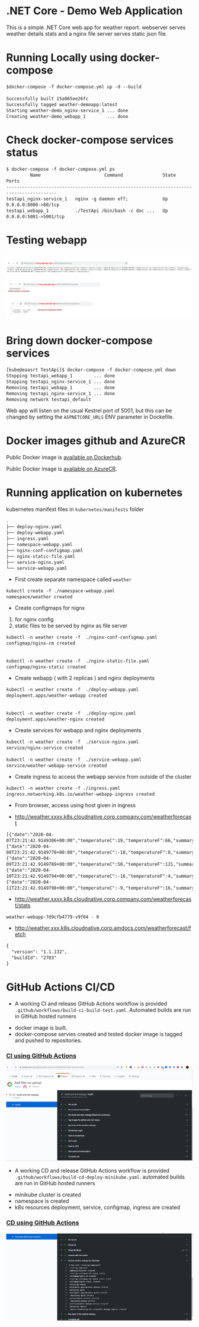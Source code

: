 # .NET Core - Demo Web Application
This is a simple .NET Core web app  for weather report.
webserver serves weather  details stats and a nginx file server serves static json file.


# Running Locally using docker-compose
```
$docker-compose -f docker-compose.yml up -d --build

Successfully built 15a065ee26fc
Successfully tagged weather-demoapp:latest
Starting weather-demo_nginx-service_1 ... done
Creating weather-demo_webapp_1        ... done
```

# Check docker-compose services status 
```
$ docker-compose -f docker-compose.yml ps
         Name                        Command               State           Ports
-----------------------------------------------------------------------------------------
testapi_nginx-service_1   nginx -g daemon off;             Up      0.0.0.0:8000->80/tcp
testapi_webapp_1          ./TestApi /bin/bash -c doc ...   Up      0.0.0.0:5001->5001/tcp
```

#  Testing webapp 

![Test results](images/tests.png)




# Bring down docker-compose  services
```
[kube@eaasrt TestApi]$ docker-compose -f docker-compose.yml down
Stopping testapi_webapp_1        ... done
Stopping testapi_nginx-service_1 ... done
Removing testapi_webapp_1        ... done
Removing testapi_nginx-service_1 ... done
Removing network testapi_default
```
Web app will listen on the usual Kestrel port of 5001, but this can be changed by setting the `ASPNETCORE_URLS` ENV parameter  in Dockefile.


# Docker images  github and AzureCR

Public Docker image is [available on Dockerhub](https://hub.docker.com/repository/docker/nsvijay04b1/weather-demoapp/).  

Public Docker image is [available on AzureCR]( nsvijaykumar.azurecr.io/apps/weather-demoapp:latest). 


# Running  application on  kubernetes

kubernetes manifest files in `kubernetes/manifests`  folder

```
.
├── deploy-nginx.yaml
├── deploy-webapp.yaml
├── ingress.yaml
├── namespace-webapp.yaml
├── nginx-conf-configmap.yaml
├── nginx-static-file.yaml
├── service-nginx.yaml
└── service-webapp.yaml

```

* First create separate namespace called `weather`
```
kubectl create -f ./namespace-webapp.yaml
namespace/weather created
```

* Create configmaps for nignx  
1. for nginx config
2. static files to be served by nginx as file server

```
kubectl -n weather create -f  ./nginx-conf-configmap.yaml
configmap/nginx-cm created


kubectl -n weather create -f  ./nginx-static-file.yaml
configmap/nginx-static created
```

* Create webapp ( with 2 replicas ) and nginx deployments 
```
kubectl -n weather create -f  ./deploy-webapp.yaml
deployment.apps/weather-webapp created


kubectl -n weather create -f  ./deploy-nginx.yaml
deployment.apps/weather-nginx created
```

*  Create services for webapp and nginx deployments
```
kubectl -n weather create -f  ./service-nginx.yaml
service/nginx-service created

kubectl -n weather create -f  ./service-webapp.yaml
service/weather-webapp-service created
```

* Create ingress to access the webapp service from outside of the cluster
```
kubectl -n weather create -f ./ingress.yaml
ingress.networking.k8s.io/weather-webapp-ingress created
```

* From browser, access using host given in ingress

* http://weather.xxxx.k8s.cloudnative.corp.company.com/weatherforecast
```
[{"date":"2020-04-07T23:21:42.9149386+00:00","temperatureC":19,"temperatureF":66,"summary":"Hot"},
{"date":"2020-04-08T23:21:42.9149778+00:00","temperatureC":-18,"temperatureF":0,"summary":"Balmy"},
{"date":"2020-04-09T23:21:42.9149789+00:00","temperatureC":50,"temperatureF":121,"summary":"Freezing"},
{"date":"2020-04-10T23:21:42.9149794+00:00","temperatureC":-16,"temperatureF":4,"summary":"Cool"},
{"date":"2020-04-11T23:21:42.9149798+00:00","temperatureC":-9,"temperatureF":16,"summary":"Scorching"}]

```

* http://weather.xxxx.k8s.cloudnative.corp.company.com/weatherforecast/stats
```
weather-webapp-7d9cfb4779-v9f84 - 0

```
* http://weather.xxx.k8s.cloudnative.corp.amdocs.com/weatherforecast/fetch
```
{
  "version": "1.1.132",
  "buildId": "2703"
}
```

# GitHub Actions CI/CD 

* A working CI and release GitHub Actions workflow is provided `.github/workflows/build-ci-build-test.yaml`.
 Automated builds are run in GitHub hosted runners
 
 - docker image is built.
 - docker-compose servies created and tested
   docker image is tagged and pushed to repositories.

### [CI using GitHub Actions](https://github.com/nsvijay04b1/weather-demo/actions)

![github actions CI ](/images/githubActions-CI.JPG)  


* A working CD and release GitHub Actions workflow is provided `.github/workflows/build-cd-deploy-minikube.yaml`.
automated builds are run in GitHub hosted runners

- minikube cluster is created
- namespace is created
- k8s resources deployment, service, configmap, ingress are created


### [CD using GitHub Actions](https://github.com/nsvijay04b1/weather-demo/actions)

![github actions CD ](/images/githubActions-CD.JPG)  

